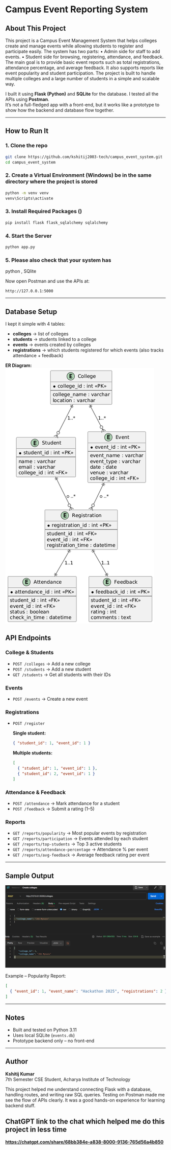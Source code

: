 # Campus Event Reporting System
    

## About This Project
This project is a Campus Event Management System that helps colleges create and manage events while allowing students to register and participate easily. The system has two parts:
•	Admin side for staff to add events.
•	Student side for browsing, registering, attendance, and feedback.
The main goal is to provide basic event reports such as total registrations, attendance percentage, and average feedback. It also supports reports like event popularity and student participation. The project is built to handle multiple colleges and a large number of students in a simple and scalable way.

I built it using **Flask (Python)** and **SQLite** for the database. I tested all the APIs using **Postman**.  
It’s not a full-fledged app with a front-end, but it works like a prototype to show how the backend and database flow together.

---

## How to Run It

### 1. Clone the repo
```bash
git clone https://github.com/kshitij2003-tech/campus_event_system.git
cd campus_event_system
```

### 2. Create a Virtual Environment (Windows) be in the same directory where the project is stored
```bash
python -m venv venv
venv\Scripts\activate
```

### 3. Install Required Packages ()
```bash
pip install flask flask_sqlalchemy sqlalchemy
```

### 4. Start the Server
```bash
python app.py
```
### 5. Please also check that your system has 
python , SQlite 

Now open Postman and use the APIs at:

```
http://127.0.0.1:5000
```

---

## Database Setup
I kept it simple with 4 tables:

* **colleges** → list of colleges
* **students** → students linked to a college
* **events** → events created by colleges
* **registrations** → which students registered for which events (also tracks attendance + feedback)

**ER Diagram:**  
![ER Diagram](image-1.png)

## API Endpoints

### College & Students
* `POST /colleges` → Add a new college
* `POST /students` → Add a new student
* `GET /students` → Get all students with their IDs

### Events
* `POST /events` → Create a new event

### Registrations
* `POST /register`

  **Single student:**
  ```json
  { "student_id": 1, "event_id": 1 }
  ```
  
  **Multiple students:**
  ```json
  [
    { "student_id": 1, "event_id": 1 },
    { "student_id": 2, "event_id": 1 }
  ]
  ```

### Attendance & Feedback
* `POST /attendance` → Mark attendance for a student
* `POST /feedback` → Submit a rating (1–5)

### Reports
* `GET /reports/popularity` → Most popular events by registration
* `GET /reports/participation` → Events attended by each student
* `GET /reports/top-students` → Top 3 active students
* `GET /reports/attendance-percentage` → Attendance % per event
* `GET /reports/avg-feedback` → Average feedback rating per event

---

## Sample Output
![creating colleges](image-2.png)

Example – Popularity Report:
```json
[
  { "event_id": 1, "event_name": "Hackathon 2025", "registrations": 2 }
]
```

---

## Notes
* Built and tested on Python 3.11
* Uses local SQLite (`events.db`)
* Prototype backend only – no front-end

---

## Author
**Kshitij Kumar**  
7th Semester CSE Student, Acharya Institute of Technology  

This project helped me understand connecting Flask with a database, handling routes, and writing raw SQL queries. Testing on Postman made me see the flow of APIs clearly. It was a good hands-on experience for learning backend stuff.

## ChatGPT link to the chat which helped me do this project in less time

**https://chatgpt.com/share/68bb384e-a838-8000-9136-765d56a4b850**

